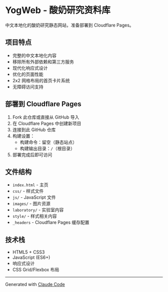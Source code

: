 # YogWeb - 酸奶研究资料库

中文本地化的酸奶研究静态网站，准备部署到 Cloudflare Pages。

## 项目特点

- 完整的中文本地化内容
- 移除所有外部依赖和第三方服务
- 现代化响应式设计
- 优化的页面性能
- 2x2 网格布局的首页卡片系统
- 无障碍访问支持

## 部署到 Cloudflare Pages

1. Fork 此仓库或直接从 GitHub 导入
2. 在 Cloudflare Pages 中创建新项目
3. 连接到此 GitHub 仓库
4. 构建设置：
   - 构建命令：留空（静态站点）
   - 构建输出目录：`/`（根目录）
5. 部署完成后即可访问

## 文件结构

- `index.html` - 主页
- `css/` - 样式文件
- `js/` - JavaScript 文件
- `images/` - 图片资源
- `laboratory/` - 实验室内容
- `style/` - 样式相关内容
- `_headers` - Cloudflare Pages 缓存配置

## 技术栈

- HTML5 + CSS3
- JavaScript (ES6+)
- 响应式设计
- CSS Grid/Flexbox 布局

---

Generated with [Claude Code](https://claude.ai/code)